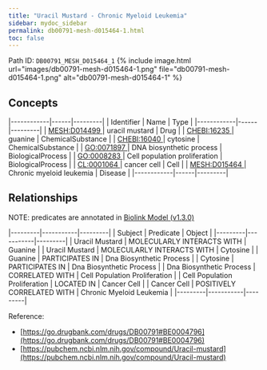 ```yaml
---
title: "Uracil Mustard - Chronic Myeloid Leukemia"
sidebar: mydoc_sidebar
permalink: db00791-mesh-d015464-1.html
toc: false 
---
```



Path ID: `DB00791_MESH_D015464_1`
{% include image.html url="images/db00791-mesh-d015464-1.png" file="db00791-mesh-d015464-1.png" alt="db00791-mesh-d015464-1" %}

## Concepts

|------------|------|---------|
| Identifier | Name | Type    |
|------------|------|---------|
| <a href="https://identifiers.org/MESH:D014499">MESH:D014499 </a> | uracil mustard | Drug |
| <a href="https://identifiers.org/CHEBI:16235">CHEBI:16235 </a> | guanine | ChemicalSubstance |
| <a href="https://identifiers.org/CHEBI:16040">CHEBI:16040 </a> | cytosine | ChemicalSubstance |
| <a href="https://identifiers.org/GO:0071897">GO:0071897 </a> | DNA biosynthetic process | BiologicalProcess |
| <a href="https://identifiers.org/GO:0008283">GO:0008283 </a> | Cell population proliferation | BiologicalProcess |
| <a href="https://identifiers.org/CL:0001064">CL:0001064 </a> | cancer cell | Cell |
| <a href="https://identifiers.org/MESH:D015464">MESH:D015464 </a> | Chronic myeloid leukemia | Disease |
|------------|------|---------|

## Relationships


NOTE: predicates are annotated in <a href="https://github.com/biolink/biolink-model/releases/tag/v1.3.0">Biolink Model (v1.3.0)</a>

|---------|-----------|---------|
| Subject | Predicate | Object  |
|---------|-----------|---------|
| Uracil Mustard | MOLECULARLY INTERACTS WITH | Guanine |
| Uracil Mustard | MOLECULARLY INTERACTS WITH | Cytosine |
| Guanine | PARTICIPATES IN | Dna Biosynthetic Process |
| Cytosine | PARTICIPATES IN | Dna Biosynthetic Process |
| Dna Biosynthetic Process | CORRELATED WITH | Cell Population Proliferation |
| Cell Population Proliferation | LOCATED IN | Cancer Cell |
| Cancer Cell | POSITIVELY CORRELATED WITH | Chronic Myeloid Leukemia |
|---------|-----------|---------|

Reference: 
  - [https://go.drugbank.com/drugs/DB00791#BE0004796](https://go.drugbank.com/drugs/DB00791#BE0004796)
  - [https://pubchem.ncbi.nlm.nih.gov/compound/Uracil-mustard](https://pubchem.ncbi.nlm.nih.gov/compound/Uracil-mustard)
